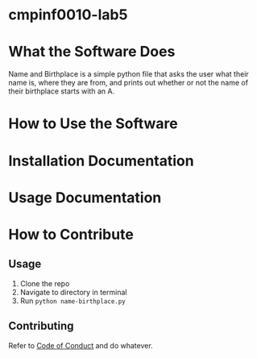 # cmpinf0010-lab5
# What the Software Does
Name and Birthplace is a simple python file that asks the user what their name is, where they are from, 
and prints out whether or not the name of their birthplace starts with an A.
# How to Use the Software


# Installation Documentation
# Usage Documentation
# How to Contribute

## Usage

1. Clone the repo
2. Navigate to directory in terminal
3. Run `python name-birthplace.py` 

## Contributing

Refer to [Code of Conduct](https://github.com/NafeeJ/cmpinf0010-lab5/blob/main/CODE_OF_CONDUCT.md) and do whatever.

